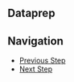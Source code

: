 ## Dataprep

## Navigation

- [Previous Step](./02-bigquery.md)
- [Next Step](./04-data-studio.md)

